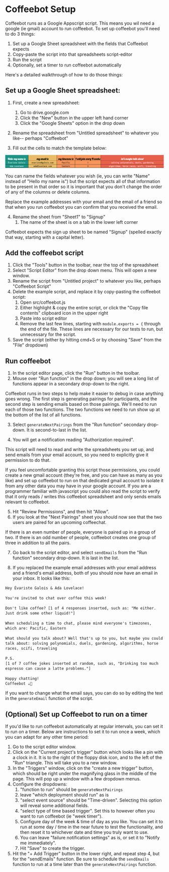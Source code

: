 # Coffeebot Setup

Coffeebot runs as a Google Appscript script. This means you wil need a google (ie gmail) account to run coffeebot. To set up coffeebot you'll need to do 3 things: 

1. Set up a Google Sheet spreadsheet with the fields that Coffeebot expects
2. Copy-paste the script into that spreadsheets script-editor
3. Run the script
4. Optionally, set a timer to run coffeebot automatically

Here's a detailed walkthrough of how to do those things:

## Set up a Google Sheet spreadsheet:

1. First, create a new spreadsheet:
    1. Go to drive.google.com
    2. Click the "New" button in the upper left hand corner
    3. Click the "Google Sheets" option in the drop down

2. Rename the spreadsheet from "Untitled spreadsheet" to whatever you like-- perhaps "Coffeebot"

3. Fill out the cells to match the template below:   

![Example spreadsheet](example_coffeebot_spreadsheet.png "Coffeebot Template")

You can name the fields whatever you wish (ie, you can write "Name" instead of "Hello my name is") but the script expects all of that information to be present in that order so it is important that you don't change the order of any of the columns or delete columns.

Replace the example addresses with your email and the email of a friend so that when you run coffeebot you can confirm that you received the email.

4. Rename the sheet from "Sheet1" to "Signup"
    1. The name of the sheet is on a tab in the lower left corner

Coffeebot expects the sign up sheet to be named "Signup" (spelled exactly that way, starting with a capital letter).

## Add the coffeebot script

1. Click the "Tools" button in the toolbar, near the top of the spreadsheet
2. Select "Script Editor" from the drop down menu. This will open a new window.
3. Rename the script from "Untitled project" to whatever you like, perhaps "Coffeebot Script"
3. Delete the example script, and replace it by copy-pasting the coffeebot script:
    1. Open src/coffeebot.js 
    2. Either highlight & copy the entire script, or click the "Copy file contents" clipboard icon in the upper right
    3. Paste into script editor 
    4. Remove the last few lines, starting with `module.exports = {` through the end of the file. These lines are necessary for our tests to run, but unnecessary for the script. 
4. Save the script (either by hitting cmd+S or by choosing "Save" from the "File" dropdown)

## Run coffeebot 

1. In the script editor page, click the "Run" button in the toolbar.
2. Mouse over "Run function" in the drop down; you will see a long list of functions appear in a secondary drop-down to the right. 

Coffeebot runs in two steps to help make it easier to debug in case anything goes wrong. The first step is generating pairings for participants, and the second step is sending emails based on those pairings. We'll need to run each of those two functions. The two functions we need to run show up at the bottom of the list of all functions.

3. Select `generateNextPairings` from the "Run function" secondary drop-down. It is second-to-last in the list.

4. You will get a notification reading "Authorization required". 

This script will need to read and write the spreadsheets you set up, and send emails from your email account, so you need to explicitly give it permission to do that.

If you feel uncomfortable granting this script those permissions, you could create a new gmail account (they're free, and you can have as many as you like) and set up coffeebot to run on that dedicated gmail account to isolate it from any other data you may have in your google account. If you are a programmer familiar with javascript you could also read the script to verify that it only reads / writes this coffeebot spreadsheet and only sends emails relevant to coffeebot.

5. Hit "Review Permissions", and then hit "Allow".
6. If you look at the "Next Pairings" sheet you should now see that the two users are paired for an upcoming coffeechat.

If there is an even number of people, everyone is paired up in a group of two. If there is an odd number of people, coffeebot creates one group of three in addition to all the pairs.

7. Go back to the script editor, and select `sendEmails` from the "Run function" secondary drop-down. It is last in the list.

8. If you replaced the example email addresses with your email address and a friend's email address, both of you should now have an email in your inbox. It looks like this:

```
Hey Évariste Galois & Ada Lovelace!

You're invited to chat over coffee this week!  

Don't like coffee? [1 of 4 responses inserted, such as: "Me either. Just drink some other liquid!"]

When scheduling a time to chat, please mind everyone's timezones, which are: Pacific, Eastern

What should you talk about? Well that's up to you, but maybe you could talk about: solving polynomials, duels, gardening, algorithms, horse races, scifi, traveling

P.S.
[1 of 7 coffee jokes inserted at random, such as, "Drinking too much espresso can cause a latte problems."]

Happy chatting!
Coffeebot ☕🤖
```

If you want to change what the email says, you can do so by editing the text in the `generateEmail` function of the script.

## (Optional) Set up Coffeebot to run on a timer

If you'd like to run coffeebot automatically at regular intervals, you can set it to run on a timer. Below are instructions to set it to run once a week, which you can adapt for any other time period:

1. Go to the script editor window.
2. Click on the "Current project's trigger" button which looks like a pin with a clock in it. It is to the right of the floppy disk icon, and to the left of the "Run" triangle. This will take you to a new window.
3. In the "Triggers" window, click on the "create a new trigger" button, which should be right under the magnifying glass in the middle of the page. This will pop up a window with a few dropdown menus.
4. Configure the dropdowns:
    1. "function to run" should be `generateNextPairings`
    2. leave "which deployment should run" as is
    3. "select event source" should be "Time-driven". Selecting this option will reveal some additional fields. 
    4. "select type of time based trigger". Set this to however often you want to run coffeebot (ie "week timer").
    5. Configure day of the week & time of day as you like.
        You can set it to run at some day / time in the near future to test the functionality, and then reset it to whichever date and time you truly want to use.
    6. You can leave "failure notification settings" as is, or set it to "Notify me immediately".
    7. Hit "Save" to create the trigger.
5. Hit the "+ Add Trigger" button in the lower right, and repeat step 4, but for the "sendEmails" function. Be sure to schedule the `sendEmails` function to run at a time later than the `generateNextPairings` function.

